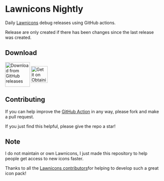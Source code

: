 # Lawnicons Nightly

Daily [Lawnicons](https://github.com/LawnchairLauncher/lawnicons/commits/develop) debug releases using GitHub actions.

Release are only created if there has been changes since the last release was created.

## Download

<a href="https://github.com/Hamster45105/lawnicons-nightly/releases">
<img src="https://user-images.githubusercontent.com/69304392/148696068-0cfea65d-b18f-4685-82b5-329a330b1c0d.png"
alt="Download from GitHub releases" align="center" height="80" /></a>

<a href="https://apps.obtainium.imranr.dev/redirect?r=obtainium://add/https://github.com/Hamster45105/lawnicons-nightly/">
<img src="https://github.com/ImranR98/Obtainium/blob/main/assets/graphics/badge_obtainium.png"
alt="Get it on Obtainium" align="center" height="54" /></a>


## Contributing
If you can help improve the [GitHub Action](https://github.com/Hamster45105/lawnicons-nightly/blob/main/.github/workflows/daily_release.yml) in any way, please fork and make a pull request.

If you just find this helpful, please give the repo a star!

## Note
I do not maintain or own Lawnicons, I just made this repository to help people get access to new icons faster.

Thanks to all the [Lawnicons contributors](https://github.com/LawnchairLauncher/lawnicons/graphs/contributors)for helping to develop such a great icon pack!